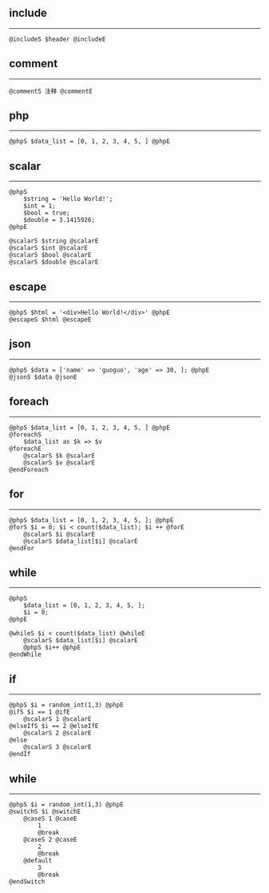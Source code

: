 ## include
----
```
@includeS $header @includeE
```

## comment
----
```
@commentS 注释 @commentE
```

## php
----
```
@phpS $data_list = [0, 1, 2, 3, 4, 5, ] @phpE
```

## scalar
----
```
@phpS
    $string = 'Hello World!';
    $int = 1;
    $bool = true;
    $double = 3.1415926;
@phpE

@scalarS $string @scalarE
@scalarS $int @scalarE
@scalarS $bool @scalarE
@scalarS $double @scalarE
```

## escape
----
```
@phpS $html = '<div>Hello World!</div>' @phpE
@escapeS $html @escapeE
```

## json
----
```
@phpS $data = ['name' => 'guoguo', 'age' => 30, ]; @phpE
@jsonS $data @jsonE
```

## foreach
----
```
@phpS $data_list = [0, 1, 2, 3, 4, 5, ] @phpE
@foreachS
    $data_list as $k => $v
@foreachE
    @scalarS $k @scalarE
    @scalarS $v @scalarE
@endForeach
```

## for
----
```
@phpS $data_list = [0, 1, 2, 3, 4, 5, ]; @phpE
@forS $i = 0; $i < count($data_list); $i ++ @forE
    @scalarS $i @scalarE
    @scalarS $data_list[$i] @scalarE
@endFor
```

## while
----
```
@phpS
    $data_list = [0, 1, 2, 3, 4, 5, ];
    $i = 0; 
@phpE

@whileS $i < count($data_list) @whileE
    @scalarS $data_list[$i] @scalarE
    @phpS $i++ @phpE
@endWhile
```

## if
----
```
@phpS $i = random_int(1,3) @phpE
@ifS $i == 1 @ifE
    @scalarS 1 @scalarE
@elseIfS $i == 2 @elseIfE
    @scalarS 2 @scalarE
@else
    @scalarS 3 @scalarE
@endIf
```

## while
----
```
@phpS $i = random_int(1,3) @phpE
@switchS $i @switchE
    @caseS 1 @caseE
        1
        @break
    @caseS 2 @caseE
        2
        @break
    @default
        3
        @break
@endSwitch
```
